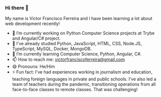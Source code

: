 ### Hi there 👋

My name is Victor Francisco Ferreira and I have been learning a lot about web development recently! 

- 🔭 I’m currently working on Python Computer Science projects at Trybe and Angular/C# project. 
- 🔭 I've already studied Python, JavaScript, HTML, CSS, Node.JS, TypeScript, MySQL, Docker, MongoDB.
- 🌱 I’m currently learning Computer Science, Python, Angular, C#.
- 📫 How to reach me: victorfranciscoferreira@gmail.com
- 😄 Pronouns: He/Him
- ⚡ Fun fact: I've had experiences working in journalism and education, teaching foreign languages in private and public schools. I've also led a team of teachers during the pandemic, transitioning operations from all face-to-face classes to remote classes. That was challenging!
